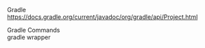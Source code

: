 Gradle</br>
https://docs.gradle.org/current/javadoc/org/gradle/api/Project.html</br>

Gradle Commands</br>
gradle wrapper</br>
